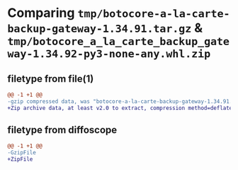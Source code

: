 # Comparing `tmp/botocore-a-la-carte-backup-gateway-1.34.91.tar.gz` & `tmp/botocore_a_la_carte_backup_gateway-1.34.92-py3-none-any.whl.zip`

## filetype from file(1)

```diff
@@ -1 +1 @@
-gzip compressed data, was "botocore-a-la-carte-backup-gateway-1.34.91.tar", last modified: Thu Apr 25 01:03:26 2024, max compression
+Zip archive data, at least v2.0 to extract, compression method=deflate
```

## filetype from diffoscope

```diff
@@ -1 +1 @@
-GzipFile
+ZipFile
```

